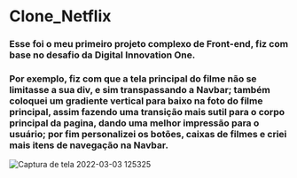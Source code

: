# Clone_Netflix
### Esse foi o meu primeiro projeto complexo de Front-end, fiz com base no desafio da Digital Innovation One.

### Por exemplo, fiz com que a tela principal do filme não se limitasse a sua div, e sim transpassando a Navbar; também coloquei um gradiente vertical para baixo na foto do filme principal, assim fazendo uma transição mais sutil para o corpo principal da pagina, dando uma melhor impressão para o usuário; por fim personalizei os botões, caixas de filmes e criei mais itens de navegação na Navbar.

![Captura de tela 2022-03-03 125325](https://user-images.githubusercontent.com/98782405/156866796-9277b3fd-717d-43f8-b1e8-026d9ab64ca6.png)
